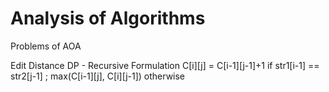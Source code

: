 # Analysis of Algorithms
 Problems of AOA
 
 Edit Distance DP - Recursive Formulation
 C[i][j] = C[i-1][j-1]+1 if str1[i-1] == str2[j-1] ; max(C[i-1][j], C[i][j-1]) otherwise
